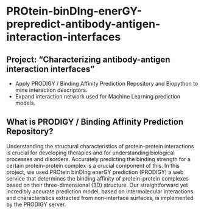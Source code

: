 # PROtein-binDIng-enerGY-prepredict-antibody-antigen-interaction-interfaces
## Project: “Characterizing antibody-antigen interaction interfaces”
- Apply PRODIGY / Binding Affinity Prediction Repository and Biopython to mine interaction descriptors.
- Expand interaction network used for Machine Learning prediction models.

## What is PRODIGY / Binding Affinity Prediction Repository?

Understanding the structural characteristics of protein-protein interactions is crucial for developing therapies and for understanding biological processes and disorders. Accurately predicting the binding strength for a certain protein-protein complex is a crucial component of this. In this project, we used PROtein binDIng enerGY prediction (PRODIGY)  a web service that determines the binding affinity of protein-protein complexes based on their three-dimensional (3D) structure. Our straightforward yet incredibly accurate prediction model, based on intermolecular interactions and characteristics extracted from non-interface surfaces, is implemented by the PRODIGY server.
